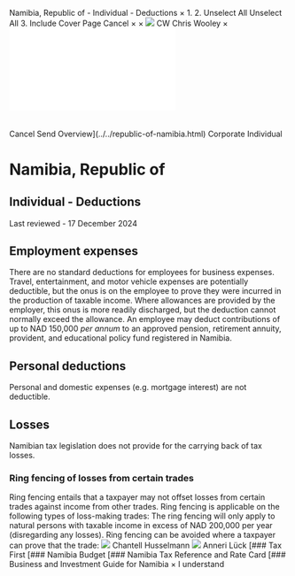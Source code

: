Namibia, Republic of - Individual - Deductions
×
1.
2.
Unselect All
Unselect All
3.
Include Cover Page
Cancel
×
×
![](../../-/media/world-wide-tax-summaries/attachments/global---chris-wooley.ashx%3Frev=ac5e5f3223b34096b1afc2a6009c7320&revision=ac5e5f32-23b3-4096-b1af-c2a6009c7320&hash=859B7ADC84DC2CBEC9760E9E6EE7DE6D0A8BFCDF)
CW
Chris Wooley
×
![](deductions.html)
######
Cancel
Send
Overview](../../republic-of-namibia.html)
Corporate
Individual
# Namibia, Republic of
## Individual - Deductions
Last reviewed - 17 December 2024
## Employment expenses
There are no standard deductions for employees for business expenses. Travel, entertainment, and motor vehicle expenses are potentially deductible, but the onus is on the employee to prove they were incurred in the production of taxable income. Where allowances are provided by the employer, this onus is more readily discharged, but the deduction cannot normally exceed the allowance.
An employee may deduct contributions of up to NAD 150,000 *per annum* to an approved pension, retirement annuity, provident, and educational policy fund registered in Namibia.
## Personal deductions
Personal and domestic expenses (e.g. mortgage interest) are not deductible.
## Losses
Namibian tax legislation does not provide for the carrying back of tax losses.
### Ring fencing of losses from certain trades
Ring fencing entails that a taxpayer may not offset losses from certain trades against income from other trades.
Ring fencing is applicable on the following types of loss-making trades:
The ring fencing will only apply to natural persons with taxable income in excess of NAD 200,000 per year (disregarding any losses).
Ring fencing can be avoided where a taxpayer can prove that the trade:
![](../../-/media/world-wide-tax-summaries/republicofnamibiachantell-husselmannnamibia--chantell-husselmannjpg20240812090717405.ashx%3Frev=0edcba9d81c84950bdec3d819ec66d9a&revision=0edcba9d-81c8-4950-bdec-3d819ec66d9a&hash=A97113980A9B4D798FB97F6F7BD9CFA7DE62FF4E)
Chantell Husselmann
![](../../-/media/world-wide-tax-summaries/republicofnamibiaanneri-lucknamibia--anneri-luckjpg20240812090751915.ashx%3Frev=2fde843acc854dabb4e427089100f2e8&revision=2fde843a-cc85-4dab-b4e4-27089100f2e8&hash=16CA17558AD653A265D0CF654C4ADB5D4D54E03F)
Anneri Lück
[### Tax First
[### Namibia Budget
[### Namibia Tax Reference and Rate Card
[### Business and Investment Guide for Namibia
×
I understand